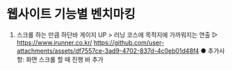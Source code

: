 # 웹사이트 기능별 벤치마킹

 1) 스크롤 하는 만큼 하단바 게이지 UP > 러닝 코스에 목적지에 가까워지는 연출
  ▷ https://www.irunner.co.kr/
  https://github.com/user-attachments/assets/df7557ce-3ad9-4702-837d-4c0eb01d48f4
  ● 추가사항: 화면 스크롤 할 때 진행 바 추가





